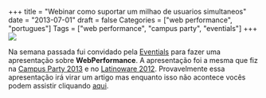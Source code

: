 +++
title = "Webinar como suportar um milhao de usuarios simultaneos"
date = "2013-07-01"
draft = false
Categories = ["web performance", "portugues"]
Tags = ["web performance", "campus party", "eventials"]
+++
![](/images/fike_eventials.png)

Na semana passada fui convidado pela
[Eventials](https://www.eventials.com/pt-br/) para fazer uma
apresentação sobre **WebPerformance**. A apresentação foi a mesma que
fiz na [Campus Party
2013](http://www.campus-party.com.br/2013/index.html) e no [Latinoware
2012](http://2012.latinoware.org/). Provavelmente essa apresentação irá
virar um artigo mas enquanto isso não acontece vocês podem assistir
cliquando
[aqui](https://www.eventials.com/pt-br/locaweb/como-suportar-um-milhao-de-usuarios-simultaneos-com-fernando-ike-da-exceda/).
